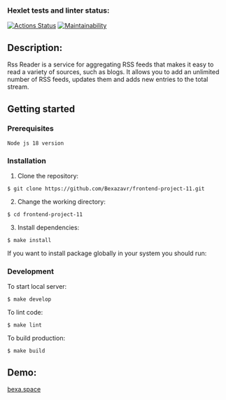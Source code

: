 ### Hexlet tests and linter status:
[![Actions Status](https://github.com/Bexazavr/frontend-project-11/actions/workflows/hexlet-check.yml/badge.svg)](https://github.com/Bexazavr/frontend-project-11/actions)
[![Maintainability](https://api.codeclimate.com/v1/badges/4a8c9aedec096f630a7e/maintainability)](https://codeclimate.com/github/Bexazavr/frontend-project-11/maintainability)

## Description:

Rss Reader is a service for aggregating RSS feeds that makes it easy to read a variety of sources, such as blogs. It allows you to add an unlimited number of RSS feeds, updates them and adds new entries to the total stream.

## Getting started

### Prerequisites

```
Node js 18 version
```
### Installation

1. Clone the repository:
```
$ git clone https://github.com/Bexazavr/frontend-project-11.git
```

2. Change the working directory:
```
$ cd frontend-project-11
```

3. Install dependencies:
```
$ make install
```

If you want to install package globally in your system you should run:

### Development

To start local server:
```
$ make develop
```

To lint code:
```
$ make lint
```

To build production:
```
$ make build
```

## Demo:
[bexa.space](https://bexa.space)

